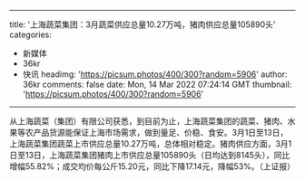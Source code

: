 
---
title: '上海蔬菜集团：3月蔬菜供应总量10.27万吨，猪肉供应总量105890头'
categories: 
 - 新媒体
 - 36kr
 - 快讯
headimg: 'https://picsum.photos/400/300?random=5906'
author: 36kr
comments: false
date: Mon, 14 Mar 2022 07:24:14 GMT
thumbnail: 'https://picsum.photos/400/300?random=5906'
---

<div>   
从上海蔬菜（集团）有限公司获悉，到目前为止，上海蔬菜集团的蔬菜、猪肉、水果等农产品货源能保证上海市场需求，做到量足、价稳、食安。3月1日至13日，上海蔬菜集团蔬菜上市供应总量10.27万吨，总体相对稳定。猪肉供应方面，3月1日至13日，上海蔬菜集团猪肉上市供应总量105890头（日均达到8145头），同比增幅55.82%；成交均价每公斤15.20元，同比下降17.14元，降幅53%。（上证报）  
</div>
            